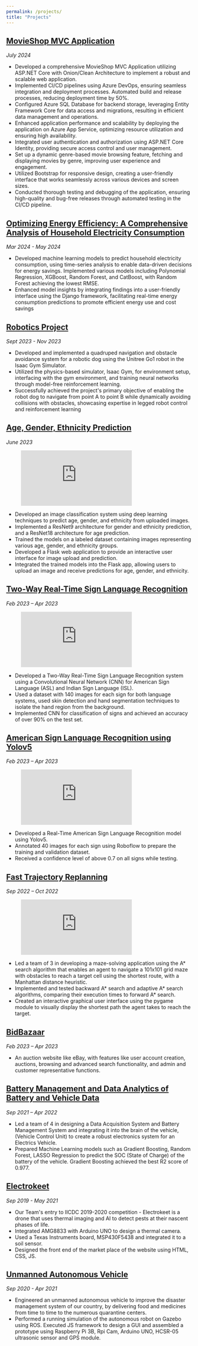 ```yaml
---
permalink: /projects/
title: "Projects"
---
```


## [MovieShop MVC Application](https://sarthakdalal28.azurewebsites.net/)

*July 2024*

- Developed a comprehensive MovieShop MVC Application utilizing ASP.NET Core with Onion/Clean Architecture to implement a robust and scalable web application.
- Implemented CI/CD pipelines using Azure DevOps, ensuring seamless integration and deployment processes. Automated build and release processes, reducing deployment time by 50%.
- Configured Azure SQL Database for backend storage, leveraging Entity Framework Core for data access and migrations, resulting in efficient data management and operations.
- Enhanced application performance and scalability by deploying the application on Azure App Service, optimizing resource utilization and ensuring high availability.
- Integrated user authentication and authorization using ASP.NET Core Identity, providing secure access control and user management.
- Set up a dynamic genre-based movie browsing feature, fetching and displaying movies by genre, improving user experience and engagement.
- Utilized Bootstrap for responsive design, creating a user-friendly interface that works seamlessly across various devices and screen sizes.
- Conducted thorough testing and debugging of the application, ensuring high-quality and bug-free releases through automated testing in the CI/CD pipeline.

## [Optimizing Energy Efficiency: A Comprehensive Analysis of Household Electricity Consumption](https://github.com/sarthakdalal28/Optimizing-Energy-Efficiency)

*Mar 2024 - May 2024*

- Developed machine learning models to predict household electricity consumption, using time-series analysis to enable data-driven decisions for energy savings. Implemented various models including Polynomial Regression, XGBoost, Random Forest, and CatBoost, with Random Forest achieving the lowest RMSE.
- Enhanced model insights by integrating findings into a user-friendly interface using the Django framework, facilitating real-time energy consumption predictions to promote efficient energy use and cost savings

## [Robotics Project](https://docs.google.com/presentation/d/1a7tgPyw11JlrcFTrCeL5NzdwxcCJIpM9/edit#slide=id.p1)

*Sept 2023 - Nov 2023*

- Developed and implemented a quadruped navigation and obstacle avoidance system for a robotic dog using the Unitree Go1 robot in the Isaac Gym Simulator.
- Utilized the physics-based simulator, Isaac Gym, for environment setup, interfacing with the gym environment, and training neural networks through model-free reinforcement learning.
- Successfully achieved the project's primary objective of enabling the robot dog to navigate from point A to point B while dynamically avoiding collisions with obstacles, showcasing expertise in legged robot control and reinforcement learning


## [Age, Gender, Ethnicity Prediction](https://github.com/sarthakdalal28/Age_Gender_Ethnicity_prediction)

*June 2023*

<figure class="video_container">
  <iframe src="https://drive.google.com/file/d/1oBAz7jc8d7Z8Vjqe5Ue_rrCKGlUSqmJX/preview" frameborder="0" allowfullscreen="true"> </iframe>
</figure>

- Developed an image classification system using deep learning techniques to predict age, gender, and ethnicity from uploaded images. 
- Implemented a ResNet9 architecture for gender and ethnicity prediction, and a ResNet18 architecture for age prediction.
- Trained the models on a labeled dataset containing images representing various age, gender, and ethnicity groups.
- Developed a Flask web application to provide an interactive user interface for image upload and prediction.
- Integrated the trained models into the Flask app, allowing users to upload an image and receive predictions for age, gender, and ethnicity.

## [Two-Way Real-Time Sign Language Recognition](https://drive.google.com/file/d/11HIzoeOGVWHysG5NqF5ZSCS9oj5QkqFK/view?usp=share_link)

*Feb 2023 – Apr 2023*

<figure class="video_container">
  <iframe src="https://drive.google.com/file/d/1nZ60bdi5E8ImxxUNMAFlrzSitlr1XSU0/preview" frameborder="0" allowfullscreen="true"> </iframe>
</figure>

- Developed a Two-Way Real-Time Sign Language Recognition system using a Convolutional Neural Network (CNN) for American Sign Language (ASL) and Indian Sign Language (ISL).
- Used a dataset with 140 images for each sign for both language systems, used skin detection and hand segmentation techniques to isolate the hand region from the background.
- Implemented CNN for classification of signs and achieved an accuracy of over 90% on the test set.

## [American Sign Language Recognition using Yolov5](https://drive.google.com/file/d/1tjwpT4ztS4Pn-WpgCRK4rs4y0WBTRIdl/view?usp=share_link)

*Feb 2023 – Apr 2023*

<figure class="video_container">
  <iframe src="https://drive.google.com/file/d/17sASbNLpTqqOPPsV3_zCMsyFEHvExidh/preview" frameborder="0" allowfullscreen="true"> </iframe>
</figure>

- Developed a Real-Time American Sign Language Recognition model using Yolov5.
- Annotated 40 images for each sign using Roboflow to prepare the training and validation dataset.
- Received a confidence level of above 0.7 on all signs while testing.

## [Fast Trajectory Replanning](https://github.com/sarthakdalal28/Fast-Trajectory-Replanning)

*Sep 2022 – Oct 2022*

<figure class="video_container">
  <iframe src="https://drive.google.com/file/d/17JdBMkSu6VU1ORUURqVH89XRFrLgiYuD/preview" frameborder="0" allowfullscreen="true"> </iframe>
</figure>

- Led a team of 3 in developing a maze-solving application using the A* search algorithm that enables an agent to navigate a 101x101 grid maze with obstacles to reach a target cell using the shortest route, with a Manhattan distance heuristic.
- Implemented and tested backward A* search and adaptive A* search algorithms, comparing their execution times to forward A* search.
- Created an interactive graphical user interface using the pygame module to visually display the shortest path the agent takes to reach the target.

## [BidBazaar](https://github.com/sarthakdalal28/BidBazaar)

*Feb 2023 – Apr 2023*

- An auction website like eBay, with features like user account creation, auctions, browsing and advanced search functionality, and admin and customer representative functions.

## [Battery Management and Data Analytics of Battery and Vehicle Data](https://drive.google.com/file/d/1h5LKCGwVmHiE2JE1-vqnd2KJ_P_MXbcI/view?usp=share_link)

*Sep 2021 – Apr 2022*

- Led a team of 4 in designing a Data Acquisition System and Battery Management System and integrating it into the brain of the vehicle, (Vehicle Control Unit) to create a robust electronics system for an Electrics Vehicle.
- Prepared Machine Learning models such as Gradient Boosting, Random Forest, LASSO Regression to predict the SOC (State of Charge) of the battery of the vehicle. Gradient Boosting achieved the best R2 score of 0.977.

## [Electrokeet](https://www.youtube.com/playlist?app=desktop&list=PLqhmzublQR2dDv7V1wk5Ys_D9UJpwZWI9)

*Sep 2019 - May 2021*

- Our Team's entry to IICDC 2019-2020 competition - Electrokeet is a drone that uses thermal imaging and AI to detect pests at their nascent phases of life.
- Integrated AMG8833 with Arduino UNO to design a thermal camera.
- Used a Texas Instruments board, MSP430F5438 and integrated it to a soil sensor.
- Designed the front end of the market place of the website using HTML, CSS, JS.

## [Unmanned Autonomous Vehicle](https://djsceietesf.files.wordpress.com/2021/06/dj-strike-magazine-final.pdf)

*Sep 2020 - Apr 2021*

- Engineered an unmanned autonomous vehicle to improve the disaster management system of our country, by delivering food and medicines from time to time to the numerous quarantine centers.
- Performed a running simulation of the autonomous robot on Gazebo using ROS. Executed JS framework to design a GUI and assembled a prototype using Raspberry Pi 3B, Rpi Cam, Arduino UNO, HCSR-05 ultrasonic sensor and GPS module.

